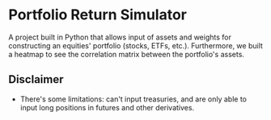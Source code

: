 # Portfolio Return Simulator
 A project built in Python that allows input of assets and weights for constructing an equities' portfolio (stocks, ETFs, etc.). Furthermore, we built a heatmap to see the correlation matrix between the portfolio's assets.
## Disclaimer
- There's some limitations: can't input treasuries, and are only able to input long positions in futures and other derivatives.
